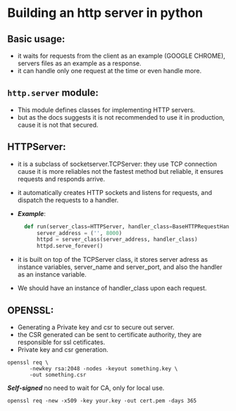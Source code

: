 # Building an http server in python

## Basic usage:
- it waits for requests from the client as an example (GOOGLE CHROME), servers files as an example as a response.
- it can handle only one request at the time or even handle more.

## ```http.server``` module:
- This module defines classes for implementing HTTP servers.
- but as the docs suggests it is not recommended to use it in production, cause it is not that secured.

## HTTPServer:
- it is a subclass of socketserver.TCPServer: they use TCP connection cause it is more reliables not the fastest method but reliable, it ensures requests and responds arrive.
- it automatically creates HTTP sockets and listens for requests, and dispatch the requests to a handler.

- ***Example***:
  ```python
    def run(server_class=HTTPServer, handler_class=BaseHTTPRequestHandler):
        server_address = ('', 8000)
        httpd = server_class(server_address, handler_class)
        httpd.serve_forever()
    ```
- it is built on top of the TCPServer class, it stores server adress as instance variables, server_name and server_port, and also the handler as an instance variable.
- We should have an instance of handler_class upon each request.

## OPENSSL:
- Generating a Private key and csr to secure out server.
- the CSR generated can be sent to certificate authority, they are responsible for ssl cetificates.
- Private key and csr generation.

```
openssl req \
       -newkey rsa:2048 -nodes -keyout something.key \
       -out something.csr
```

***Self-signed*** no need to wait for CA, only for local use.
```
openssl req -new -x509 -key your.key -out cert.pem -days 365
```